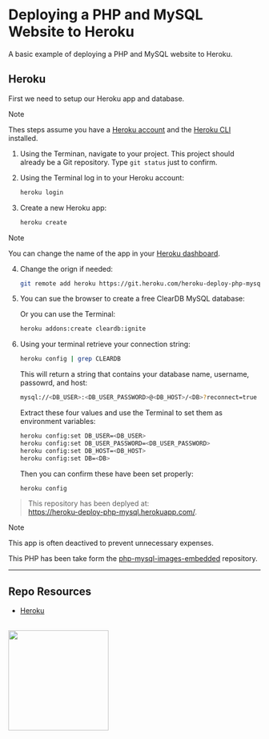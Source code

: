 # Deploying a PHP and MySQL Website to Heroku

A basic example of deploying a PHP and MySQL website to Heroku.

## Heroku

First we need to setup our Heroku app and database.

> [!Note]  
> Thes steps assume you have a [Heroku account](https://signup.heroku.com/) and the [Heroku CLI](https://devcenter.heroku.com/articles/heroku-cli) installed.

1. Using the Terminan, navigate to your project. This project should already be a Git repository. Type `git status` just to confirm. 

2. Using the Terminal log in to your Heroku account:
    
    ```sh
    heroku login
    ```

3. Create a new Heroku app:
    
    ```sh 
    heroku create
    ```
    
> [!Note]  
> You can change the name of the app in your [Heroku dashboard](https://dashboard.heroku.com/apps/).
    
4. Change the orign if needed:

    ```sh
    git remote add heroku https://git.heroku.com/heroku-deploy-php-mysql.git
    ```

5. You can sue the browser to create a free ClearDB MySQL database:

    Or you can use the Terminal:
    
    ```sh
    heroku addons:create cleardb:ignite
    ```

6. Using your terminal retrieve your connection string:
    
    ```sh
    heroku config | grep CLEARDB
    ```
    
    This will return a string that contains your database name, username, passowrd, and host:
    
    ```sh
    mysql://<DB_USER>:<DB_USER_PASSWORD>@<DB_HOST>/<DB>?reconnect=true
    ```
    
    Extract these four values and use the Terminal to set them as environment variables:
    
    ```sh
    heroku config:set DB_USER=<DB_USER>
    heroku config:set DB_USER_PASSWORD=<DB_USER_PASSWORD>
    heroku config:set DB_HOST=<DB_HOST>
    heroku config:set DB=<DB>
    ```
    
    Then you can confirm these have been set properly:
    
    ```sh
    heroku config
    ```

> This repository has been deplyed at:  
> https://heroku-deploy-php-mysql.herokuapp.com/.

> [!Note]  
> This app is often deactived to prevent unnecessary expenses.

This PHP has been take form the [php-mysql-images-embedded](https://github.com/codeadamca/php-mysql-images-embedded) repository.

***

## Repo Resources

* [Heroku](https://heroku.com/)

<br>
<a href="https://codeadam.ca">
<img src="https://cdn.codeadam.ca/images@1.0.0/codeadam-logo-coloured-horizontal.png" width="200">
</a>
